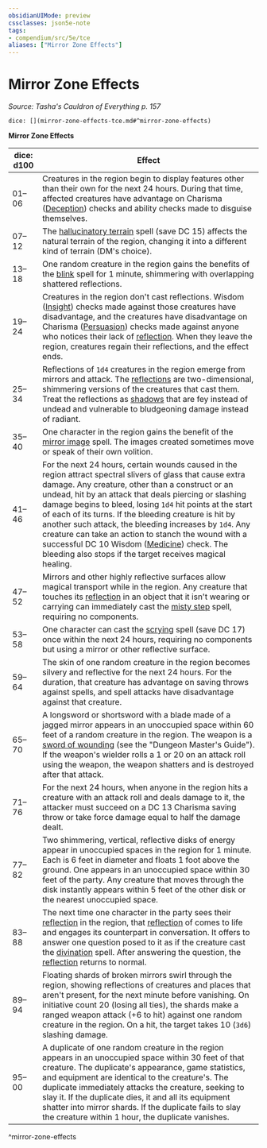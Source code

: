 ```yaml
---
obsidianUIMode: preview
cssclasses: json5e-note
tags:
- compendium/src/5e/tce
aliases: ["Mirror Zone Effects"]
---
```

# Mirror Zone Effects
*Source: Tasha's Cauldron of Everything p. 157* 

`dice: [](mirror-zone-effects-tce.md#^mirror-zone-effects)`

**Mirror Zone Effects**

| dice: d100 | Effect |
|------------|--------|
| 01–06 | Creatures in the region begin to display features other than their own for the next 24 hours. During that time, affected creatures have advantage on Charisma ([Deception](/2-Mechanics/CLI/rules/skills.md#Deception)) checks and ability checks made to disguise themselves. |
| 07–12 | The [hallucinatory terrain](/2-Mechanics/CLI/spells/hallucinatory-terrain.md) spell (save DC 15) affects the natural terrain of the region, changing it into a different kind of terrain (DM's choice). |
| 13–18 | One random creature in the region gains the benefits of the [blink](/2-Mechanics/CLI/spells/blink.md) spell for 1 minute, shimmering with overlapping shattered reflections. |
| 19–24 | Creatures in the region don't cast reflections. Wisdom ([Insight](/2-Mechanics/CLI/rules/skills.md#Insight)) checks made against those creatures have disadvantage, and the creatures have disadvantage on Charisma ([Persuasion](/2-Mechanics/CLI/rules/skills.md#Persuasion)) checks made against anyone who notices their lack of [reflection](/2-Mechanics/CLI/bestiary/fey/reflection-tce.md). When they leave the region, creatures regain their reflections, and the effect ends. |
| 25–34 | Reflections of `1d4` creatures in the region emerge from mirrors and attack. The [reflections](/2-Mechanics/CLI/bestiary/fey/reflection-tce.md) are two-dimensional, shimmering versions of the creatures that cast them. Treat the reflections as [shadows](/2-Mechanics/CLI/bestiary/undead/shadow.md) that are fey instead of undead and vulnerable to bludgeoning damage instead of radiant. |
| 35–40 | One character in the region gains the benefit of the [mirror image](/2-Mechanics/CLI/spells/mirror-image.md) spell. The images created sometimes move or speak of their own volition. |
| 41–46 | For the next 24 hours, certain wounds caused in the region attract spectral slivers of glass that cause extra damage. Any creature, other than a construct or an undead, hit by an attack that deals piercing or slashing damage begins to bleed, losing `1d4` hit points at the start of each of its turns. If the bleeding creature is hit by another such attack, the bleeding increases by `1d4`. Any creature can take an action to stanch the wound with a successful DC 10 Wisdom ([Medicine](/2-Mechanics/CLI/rules/skills.md#Medicine)) check. The bleeding also stops if the target receives magical healing. |
| 47–52 | Mirrors and other highly reflective surfaces allow magical transport while in the region. Any creature that touches its [reflection](/2-Mechanics/CLI/bestiary/fey/reflection-tce.md) in an object that it isn't wearing or carrying can immediately cast the [misty step](/2-Mechanics/CLI/spells/misty-step.md) spell, requiring no components. |
| 53–58 | One character can cast the [scrying](/2-Mechanics/CLI/spells/scrying.md) spell (save DC 17) once within the next 24 hours, requiring no components but using a mirror or other reflective surface. |
| 59–64 | The skin of one random creature in the region becomes silvery and reflective for the next 24 hours. For the duration, that creature has advantage on saving throws against spells, and spell attacks have disadvantage against that creature. |
| 65–70 | A longsword or shortsword with a blade made of a jagged mirror appears in an unoccupied space within 60 feet of a random creature in the region. The weapon is a [sword of wounding](/2-Mechanics/CLI/items/sword-of-wounding.md) (see the "Dungeon Master's Guide"). If the weapon's wielder rolls a 1 or 20 on an attack roll using the weapon, the weapon shatters and is destroyed after that attack. |
| 71–76 | For the next 24 hours, when anyone in the region hits a creature with an attack roll and deals damage to it, the attacker must succeed on a DC 13 Charisma saving throw or take force damage equal to half the damage dealt. |
| 77–82 | Two shimmering, vertical, reflective disks of energy appear in unoccupied spaces in the region for 1 minute. Each is 6 feet in diameter and floats 1 foot above the ground. One appears in an unoccupied space within 30 feet of the party. Any creature that moves through the disk instantly appears within 5 feet of the other disk or the nearest unoccupied space. |
| 83–88 | The next time one character in the party sees their [reflection](/2-Mechanics/CLI/bestiary/fey/reflection-tce.md) in the region, that [reflection](/2-Mechanics/CLI/bestiary/fey/reflection-tce.md) of comes to life and engages its counterpart in conversation. It offers to answer one question posed to it as if the creature cast the [divination](/2-Mechanics/CLI/spells/divination.md) spell. After answering the question, the [reflection](/2-Mechanics/CLI/bestiary/fey/reflection-tce.md) returns to normal. |
| 89–94 | Floating shards of broken mirrors swirl through the region, showing reflections of creatures and places that aren't present, for the next minute before vanishing. On initiative count 20 (losing all ties), the shards make a ranged weapon attack (+6 to hit) against one random creature in the region. On a hit, the target takes 10 (`3d6`) slashing damage. |
| 95–00 | A duplicate of one random creature in the region appears in an unoccupied space within 30 feet of that creature. The duplicate's appearance, game statistics, and equipment are identical to the creature's. The duplicate immediately attacks the creature, seeking to slay it. If the duplicate dies, it and all its equipment shatter into mirror shards. If the duplicate fails to slay the creature within 1 hour, the duplicate vanishes. |
^mirror-zone-effects